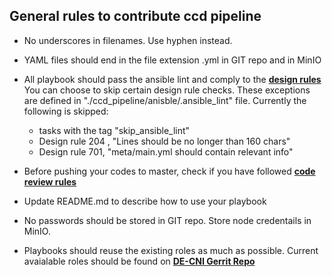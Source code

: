 ## General rules to contribute ccd pipeline

* No underscores in filenames. Use hyphen instead.
* YAML files should end in the file extension .yml in GIT repo and in MinIO
* All playbook should pass the ansible lint and comply to the [**design rules**](https://ansible-lint.readthedocs.io/en/latest/default_rules.html)
   You can choose to skip certain design rule checks.
   These  exceptions are defined  in "./ccd_pipeline/anisble/.ansible_lint" file.
   Currently the following is skipped:
   - tasks with the tag "skip_ansible_lint"
   - Design rule 204 , "Lines should be no longer than 160 chars"
   - Design rule 701, "meta/main.yml should contain relevant info"

* Before pushing your codes to master, check if you have followed [**code review rules**](https://confluence-oss.seli.wh.rnd.internal.ericsson.com/display/CIE/DE-CNI+Code+Review)
* Update README.md to describe how to use your playbook
* No passwords should be stored in GIT repo. Store node credentails in MinIO.
* Playbooks should reuse the existing roles as much as possible. Current avaialable roles should be found on [**DE-CNI Gerrit Repo**](https://gerrit.ericsson.se/plugins/gitiles/OSS/com.ericsson.de.cni/ccd_pipeline/+/refs/heads/master/ansible/roles)

